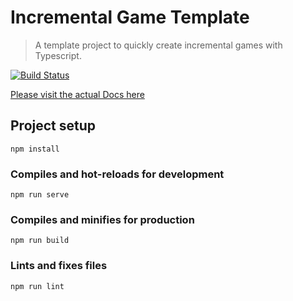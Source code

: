 # Incremental Game Template
> A template project to quickly create incremental games with Typescript.

[![Build Status](https://travis-ci.org/123ishaTest/incremental-game-template.svg?branch=master)](https://travis-ci.org/123ishaTest/incremental-game-template)

[Please visit the actual Docs here](https://123ishatest.github.io/incremental-game-template-website)

## Project setup
```
npm install
```

### Compiles and hot-reloads for development
```
npm run serve
```

### Compiles and minifies for production
```
npm run build
```

### Lints and fixes files
```
npm run lint
```
